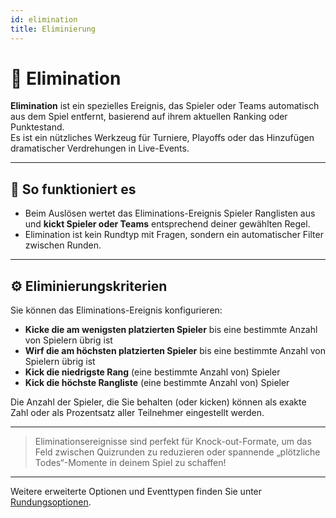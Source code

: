 ```yaml
---
id: elimination
title: Eliminierung
---
```


# 🚫 Elimination

**Elimination** ist ein spezielles Ereignis, das Spieler oder Teams automatisch aus dem Spiel entfernt, basierend auf ihrem aktuellen Ranking oder Punktestand.\
Es ist ein nützliches Werkzeug für Turniere, Playoffs oder das Hinzufügen dramatischer Verdrehungen in Live-Events.

---

## 📝 So funktioniert es

- Beim Auslösen wertet das Eliminations-Ereignis Spieler Ranglisten aus und **kickt Spieler oder Teams** entsprechend deiner gewählten Regel.
- Elimination ist kein Rundtyp mit Fragen, sondern ein automatischer Filter zwischen Runden.

---

## ⚙️ Eliminierungskriterien

Sie können das Eliminations-Ereignis konfigurieren:

- **Kicke die am wenigsten platzierten Spieler** bis eine bestimmte Anzahl von Spielern übrig ist
- **Wirf die am höchsten platzierten Spieler** bis eine bestimmte Anzahl von Spielern übrig ist
- **Kick die niedrigste Rang** (eine bestimmte Anzahl von) Spieler
- **Kick die höchste Rangliste** (eine bestimmte Anzahl von) Spieler

Die Anzahl der Spieler, die Sie behalten (oder kicken) können als exakte Zahl oder als Prozentsatz aller Teilnehmer eingestellt werden.

---

> Eliminationsereignisse sind perfekt für Knock-out-Formate, um das Feld zwischen Quizrunden zu reduzieren oder spannende „plötzliche Todes“-Momente in deinem Spiel zu schaffen!

---

Weitere erweiterte Optionen und Eventtypen finden Sie unter [Rundungsoptionen](../editor/008-round-options.md).
